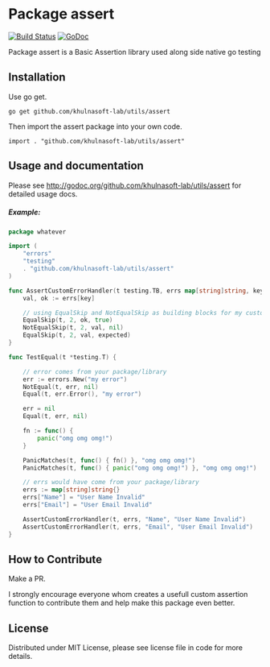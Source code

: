 Package assert
==============

[![Build Status](https://travis-ci.org/khulnasoft-lab/utils/assert.svg?branch=master)](https://travis-ci.org/khulnasoft-lab/utils/assert)
[![GoDoc](https://godoc.org/github.com/khulnasoft-lab/utils/assert?status.svg)](https://godoc.org/gopkg.in/khulnasoft-lab/utils/assert.v1)

Package assert is a Basic Assertion library used along side native go testing

Installation
------------

Use go get.

	go get github.com/khulnasoft-lab/utils/assert

Then import the assert package into your own code.

	import . "github.com/khulnasoft-lab/utils/assert"

Usage and documentation
------

Please see http://godoc.org/github.com/khulnasoft-lab/utils/assert for detailed usage docs.

##### Example:
```go
package whatever

import (
	"errors"
	"testing"
	. "github.com/khulnasoft-lab/utils/assert"
)

func AssertCustomErrorHandler(t testing.TB, errs map[string]string, key, expected string) {
	val, ok := errs[key]

	// using EqualSkip and NotEqualSkip as building blocks for my custom Assert function
	EqualSkip(t, 2, ok, true)
	NotEqualSkip(t, 2, val, nil)
	EqualSkip(t, 2, val, expected)
}

func TestEqual(t *testing.T) {

	// error comes from your package/library
	err := errors.New("my error")
	NotEqual(t, err, nil)
	Equal(t, err.Error(), "my error")

	err = nil
	Equal(t, err, nil)

	fn := func() {
		panic("omg omg omg!")
	}

	PanicMatches(t, func() { fn() }, "omg omg omg!")
	PanicMatches(t, func() { panic("omg omg omg!") }, "omg omg omg!")

	// errs would have come from your package/library
	errs := map[string]string{}
	errs["Name"] = "User Name Invalid"
	errs["Email"] = "User Email Invalid"

	AssertCustomErrorHandler(t, errs, "Name", "User Name Invalid")
	AssertCustomErrorHandler(t, errs, "Email", "User Email Invalid")
}
```

How to Contribute
------
Make a PR.

I strongly encourage everyone whom creates a usefull custom assertion function to contribute them and
help make this package even better.

License
------
Distributed under MIT License, please see license file in code for more details.
